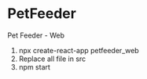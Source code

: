 # PetFeeder
Pet Feeder - Web
1. npx create-react-app petfeeder_web
2. Replace all file in src
3. npm start
